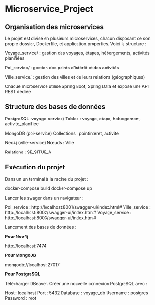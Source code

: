 # Microservice_Project

## Organisation des microservices
Le projet est divisé en plusieurs microservices, chacun disposant de son propre dossier, Dockerfile, et application.properties. Voici la structure :

Voyage_service/ : gestion des voyages, étapes, hébergements, activités planifiées

Poi_service/ : gestion des points d’intérêt et des activités

Ville_service/ : gestion des villes et de leurs relations (géographiques)

Chaque microservice utilise Spring Boot, Spring Data et expose une API REST dédiée.

## Structure des bases de données
PostgreSQL (voyage-service) Tables : voyage, etape, hebergement, activite_planifiee

MongoDB (poi-service) Collections : pointinteret, activite

Neo4j (ville-service) Nœuds : Ville

Relations : SE_SITUE_A

## Exécution du projet

Dans un un terminal à la racine du projet :

docker-compose build 
docker-compose up

Lancer les swager dans un navigateur : 

Poi_service : http://localhost:8001/swagger-ui/index.html# 
Ville_service : http://localhost:8002/swagger-ui/index.html# 
Voyage_service : http://localhost:8003/swagger-ui/index.html#

Lancement des bases de données :

**Pour Neo4j** 

http://localhost:7474

**Pour MongoDB** 

mongodb://localhost:27017

**Pour PostgreSQL**

Télécharger DBeaver. 
Créer une nouvelle connexion PostgreSQL avec :

Host : localhost 
Port : 5432 
Database : voyage_db 
Username : postgres 
Password : root

